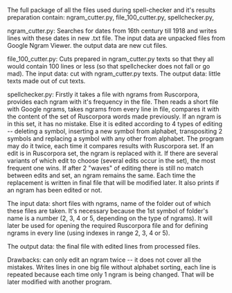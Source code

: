 The full package of all the files used during spell-checker and it's results preparation contain:
ngram_cutter.py,
file_100_cutter.py,
spellchecker.py,

ngram_cutter.py:
Searches for dates from 16th century till 1918 and writes lines with these dates in new .txt file.
The input data are unpacked files from Google Ngram Viewer.
the output data are new cut files.

file_100_cutter.py:
Cuts prepared in ngram_cutter.py texts so that they all would contain 100 lines or less (so that spellchecker does not fall or go mad).
The input data: cut with ngram_cutter.py texts.
The output data: little texts made out of cut texts.

spellchecker.py:
Firstly it takes a file with ngrams from Ruscorpora, provides each ngram with it's frequency in the file. Then reads a short file with Google ngrams, takes ngrams from every line in file, compares it with the content of the set of Ruscorpora words made previously. If an ngram is in this set, it has no mistake. Else it is edited according to 4 types of editing -- deleting a symbol, inserting a new symbol from alphabet, transpositing 2 symbols and replacing a symbol with any other from alphabet. The program may do it twice, each time it compares results with Ruscorpora set. If an edit is in Ruscorpora set, the ngram is replaced with it. If there are several variants of which edit to choose (several edits occur in the set), the most frequent one wins. If after 2 "waves" of editing there is still no match between edits and set, an ngram remains the same.
Each time the replacement is written in final file that will be modified later.
It also prints if an ngram has been edited or not.

The input data: short files with ngrams, name of the folder out of which these files are taken. It's necessary because the 1st symbol of folder's name is a number (2, 3, 4 or 5, depending on the type of ngrams). It will later be used for opening the required Ruscorpora file and for defining ngrams in every line (using indexes in range 2, 3, 4 or 5).

The output data: the final file with edited lines from processed files.

Drawbacks: can only edit an ngram twice -- it does not cover all the mistakes. Writes lines in one big file without alphabet sorting, each line is repeated because each time only 1 ngram is being changed. That will be later modified with another program.
